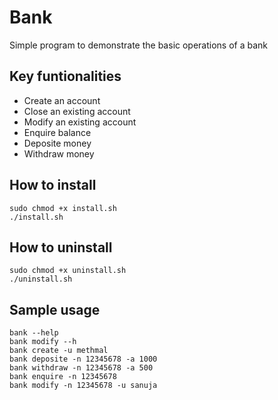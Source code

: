 # Bank
Simple program to demonstrate the basic operations of a bank

## Key funtionalities
- Create an account
- Close an existing account
- Modify an existing account
- Enquire balance
- Deposite money
- Withdraw money

## How to install
```
sudo chmod +x install.sh
./install.sh
```

## How to uninstall
```
sudo chmod +x uninstall.sh
./uninstall.sh
```
## Sample usage
```
bank --help
bank modify --h
bank create -u methmal
bank deposite -n 12345678 -a 1000
bank withdraw -n 12345678 -a 500
bank enquire -n 12345678
bank modify -n 12345678 -u sanuja
```